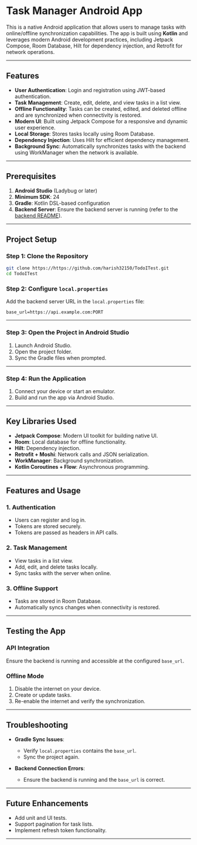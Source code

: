 # Task Manager Android App

This is a native Android application that allows users to manage tasks with online/offline synchronization capabilities. The app is built using **Kotlin** and leverages modern Android development practices, including Jetpack Compose, Room Database, Hilt for dependency injection, and Retrofit for network operations.

---

## Features

- **User Authentication**: Login and registration using JWT-based authentication.
- **Task Management**: Create, edit, delete, and view tasks in a list view.
- **Offline Functionality**: Tasks can be created, edited, and deleted offline and are synchronized when connectivity is restored.
- **Modern UI**: Built using Jetpack Compose for a responsive and dynamic user experience.
- **Local Storage**: Stores tasks locally using Room Database.
- **Dependency Injection**: Uses Hilt for efficient dependency management.
- **Background Sync**: Automatically synchronizes tasks with the backend using WorkManager when the network is available.

---

## Prerequisites

1. **Android Studio** (Ladybug or later)
2. **Minimum SDK**: 24
3. **Gradle**: Kotlin DSL-based configuration
4. **Backend Server**: Ensure the backend server is running (refer to the [backend README](https://github.com/harish32150/TodoITest/tree/master/backend)).

---

## Project Setup

### Step 1: Clone the Repository

```bash
git clone https://https://github.com/harish32150/TodoITest.git
cd TodoITest
```

### Step 2: Configure `local.properties`

Add the backend server URL in the `local.properties` file:

```properties
base_url=https://api.example.com:PORT
```

---

### Step 3: Open the Project in Android Studio

1. Launch Android Studio.
2. Open the project folder.
3. Sync the Gradle files when prompted.

---

### Step 4: Run the Application

1. Connect your device or start an emulator.
2. Build and run the app via Android Studio.

---

## Key Libraries Used

- **Jetpack Compose**: Modern UI toolkit for building native UI.
- **Room**: Local database for offline functionality.
- **Hilt**: Dependency injection.
- **Retrofit + Moshi**: Network calls and JSON serialization.
- **WorkManager**: Background synchronization.
- **Kotlin Coroutines + Flow**: Asynchronous programming.

---

## Features and Usage

### 1. **Authentication**
- Users can register and log in.
- Tokens are stored securely.
- Tokens are passed as headers in API calls.

### 2. **Task Management**
- View tasks in a list view.
- Add, edit, and delete tasks locally.
- Sync tasks with the server when online.

### 3. **Offline Support**
- Tasks are stored in Room Database.
- Automatically syncs changes when connectivity is restored.

---

## Testing the App

### API Integration
Ensure the backend is running and accessible at the configured `base_url`.

### Offline Mode
1. Disable the internet on your device.
2. Create or update tasks.
3. Re-enable the internet and verify the synchronization.

---

## Troubleshooting

- **Gradle Sync Issues**:
    - Verify `local.properties` contains the `base_url`.
    - Sync the project again.

- **Backend Connection Errors**:
    - Ensure the backend is running and the `base_url` is correct.

---

## Future Enhancements

- Add unit and UI tests.
- Support pagination for task lists.
- Implement refresh token functionality.

---